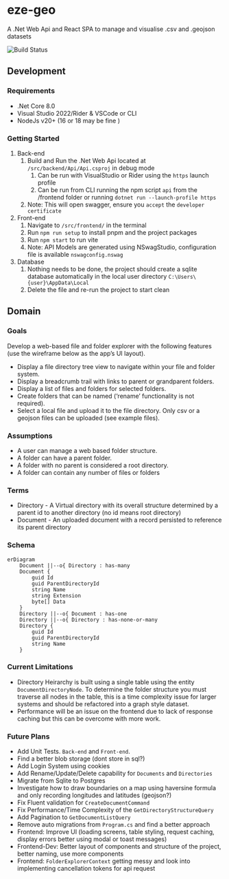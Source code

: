 # eze-geo

A .Net Web Api and React SPA to manage and visualise .csv and .geojson datasets

![Build Status](https://github.com/tomarks/eze-geo/actions/workflows/dotnet.yml/badge.svg)

## Development

### Requirements

- .Net Core 8.0
- Visual Studio 2022/Rider & VSCode or CLI
- NodeJs v20+ (16 or 18 may be fine )

### Getting Started

1. Back-end
   1. Build and Run the .Net Web Api located at `/src/backend/Api/Api.csproj` in debug mode
      1. Can be run with VisualStudio or Rider using the `https` launch profile
      2. Can be run from CLI running the npm script `api` from the /frontend folder or running `dotnet run --launch-profile https`
   2. Note: This will open swagger, ensure you `accept` the `developer certificate`
2. Front-end
   1. Navigate to `/src/frontend/` in the terminal
   2. Run `npm run setup` to install pnpm and the project packages
   3. Run `npm start` to run vite
   4. Note: API Models are generated using NSwagStudio, configuration file is available `nswagconfig.nswag`
3. Database
   1. Nothing needs to be done, the project should create a sqlite database automatically in the local user directory `C:\Users\{user}\AppData\Local`
   2. Delete the file and re-run the project to start clean

## Domain

### Goals

Develop a web-based file and folder explorer with the following features (use the wireframe below as the app’s UI layout).

- Display a file directory tree view to navigate within your file and folder system.
- Display a breadcrumb trail with links to parent or grandparent folders.
- Display a list of files and folders for selected folders.
- Create folders that can be named (‘rename’ functionality is not required).
- Select a local file and upload it to the file directory. Only csv or a geojson files can be uploaded (see example files).

### Assumptions

- A user can manage a web based folder structure.
- A folder can have a parent folder.
- A folder with no parent is considered a root directory.
- A folder can contain any number of files or folders

### Terms

- Directory - A Virtual directory with its overall structure determined by a parent id to another directory (no id means root directory)
- Document - An uploaded document with a record persisted to reference its parent directory

### Schema

```mermaid
erDiagram
    Document ||--o{ Directory : has-many
    Document {
		guid Id
		guid ParentDirectoryId
        string Name
        string Extension
        byte[] Data
    }
    Directory ||--o{ Document : has-one
    Directory ||--o{ Directory : has-none-or-many
    Directory {
		guid Id
		guid ParentDirectoryId
		string Name
    }
```

### Current Limitations

- Directory Heirarchy is built using a single table using the entity `DocumentDirectoryNode`. To determine the folder structure you must traverse all nodes in the table, this is a time complexity issue for larger systems and should be refactored into a graph style dataset.
- Performance will be an issue on the frontend due to lack of response caching but this can be overcome with more work.

### Future Plans
- Add Unit Tests. `Back-end` and `Front-end`.
- Find a better blob storage (dont store in sql?)
- Add Login System using cookies
- Add Rename/Update/Delete capability for `Documents` and `Directories`
- Migrate from Sqlite to Postgres
- Investigate how to draw boundaries on a map using haversine formula and only recording longitudes and latitudes (geojson?)
- Fix Fluent validation for `CreateDocumentCommand`
- Fix Performance/Time Complexity of the `GetDirectoryStructureQuery`
- Add Pagination to `GetDocumentListQuery`
- Remove auto migrations from `Program.cs` and find a better approach
- Frontend: Improve UI (loading screens, table styling, request caching, display errors better using modal or toast messages)
- Frontend-Dev: Better layout of components and structure of the project, better naming, use more components
- Frontend: `FolderExplorerContext` getting messy and look into implementing cancellation tokens for api request